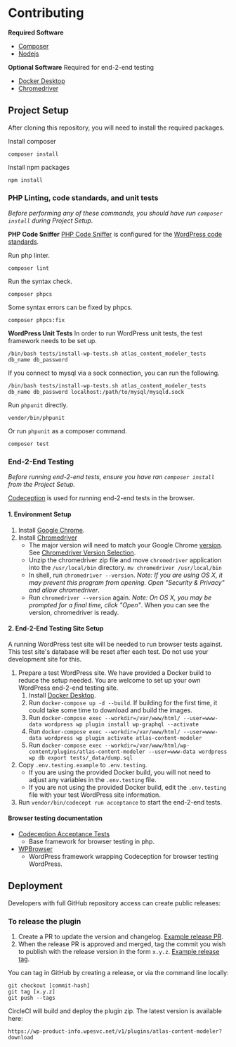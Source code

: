 # Contributing

**Required Software**
- [Composer]()
- [Nodejs]()

**Optional Software** Required for end-2-end testing
- [Docker Desktop]()
- [Chromedriver]()

## Project Setup

After cloning this repository, you will need to install the required packages.

Install composer
```
composer install
```

Install npm packages
```
npm install
```

### PHP Linting, code standards, and unit tests

_Before performing any of these commands, you should have run `composer install` during Project Setup._

**PHP Code Sniffer**
[PHP Code Sniffer](https://github.com/squizlabs/PHP_CodeSniffer) is configured for the [WordPress code standards](https://make.wordpress.org/core/handbook/best-practices/coding-standards/).

Run php linter.
```
composer lint
```

Run the syntax check.
```
composer phpcs
```

Some syntax errors can be fixed by phpcs.
```
composer phpcs:fix
```

**WordPress Unit Tests**
In order to run WordPress unit tests, the test framework needs to be set up.
```
/bin/bash tests/install-wp-tests.sh atlas_content_modeler_tests db_name db_password
```

If you connect to mysql via a sock connection, you can run the following.
```
/bin/bash tests/install-wp-tests.sh atlas_content_modeler_tests db_name db_password localhost:/path/to/mysql/mysqld.sock
```

Run `phpunit` directly.
```
vendor/bin/phpunit
```

Or run `phpunit` as a composer command.
```
composer test
```

### End-2-End Testing

_Before running end-2-end tests, ensure you have ran `composer install` from the Project Setup._

[Codeception](https://codeception.com/) is used for running end-2-end tests in the browser.

#### 1. Environment Setup
1. Install [Google Chrome](https://www.google.com/chrome/).
1. Install [Chromedriver](https://chromedriver.chromium.org/downloads)
    - The major version will need to match your Google Chrome [version](https://www.whatismybrowser.com/detect/what-version-of-chrome-do-i-have). See [Chromedriver Version Selection](https://chromedriver.chromium.org/downloads/version-selection).
    - Unzip the chromedriver zip file and move `chromedriver` application into the `/usr/local/bin` directory.
    `mv chromedriver /usr/local/bin`
    - In shell, run `chromedriver --version`. _Note: If you are using OS X, it may prevent this program from opening. Open "Security & Privacy" and allow chromedriver_.
    - Run `chromedriver --version` again. _Note: On OS X, you may be prompted for a final time, click "Open"_. When you can see the version, chromedriver is ready.

#### 2. End-2-End Testing Site Setup
A running WordPress test site will be needed to run browser tests against. This test site's database will be reset after each test. Do not use your development site for this.

1. Prepare a test WordPress site.
    We have provided a Docker build to reduce the setup needed. You are welcome to set up your own WordPress end-2-end testing site.
    1. Install [Docker Desktop](https://www.docker.com/get-started).
    1. Run `docker-compose up -d --build`. If building for the first time, it could take some time to download and build the images.
    1. Run `docker-compose exec --workdir=/var/www/html/ --user=www-data wordpress wp plugin install wp-graphql --activate`
    1. Run `docker-compose exec --workdir=/var/www/html/ --user=www-data wordpress wp plugin activate atlas-content-modeler`
    1. Run `docker-compose exec --workdir=/var/www/html/wp-content/plugins/atlas-content-modeler --user=www-data wordpress wp db export tests/_data/dump.sql`
1. Copy `.env.testing.example` to `.env.testing`.
    - If you are using the provided Docker build, you will not need to adjust any variables in the `.env.testing` file.
    - If you are not using the provided Docker build, edit the `.env.testing` file with your test WordPress site information.
1. Run `vendor/bin/codecept run acceptance` to start the end-2-end tests.

#### Browser testing documentation
- [Codeception Acceptance Tests](https://codeception.com/docs/03-AcceptanceTests)
    - Base framework for browser testing in php.
- [WPBrowser](https://wpbrowser.wptestkit.dev/)
    - WordPress framework wrapping Codeception for browser testing WordPress.

## Deployment

Developers with full GitHub repository access can create public releases:

### To release the plugin

1. Create a PR to update the version and changelog. [Example release PR](https://github.com/wpengine/atlas-content-modeler/pull/100).
2. When the release PR is approved and merged, tag the commit you wish to publish with the release version in the form `x.y.z`. [Example release tag](https://github.com/wpengine/atlas-content-modeler/releases/tag/0.2.0).

You can tag in GitHub by creating a release, or via the command line locally:

```shell
git checkout [commit-hash]
git tag [x.y.z]
git push --tags
```

CircleCI will build and deploy the plugin zip. The latest version is available here:

`https://wp-product-info.wpesvc.net/v1/plugins/atlas-content-modeler?download`
